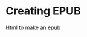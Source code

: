# Creating EPUB
Html to make an [epub](https://www.thoughtco.com/create-epub-file-from-html-and-xml-3467282)